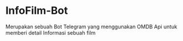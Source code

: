 # InfoFilm-Bot
Merupakan sebuah Bot Telegram yang menggunakan OMDB Api untuk memberi detail Informasi sebuah film

